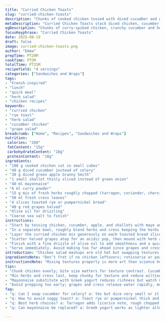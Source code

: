 ```yaml
---
title: "Curried Chicken Toasts"
slug: "curried-chicken-toasts"
description: "Chunks of cooked chicken tossed with diced cucumber and green apple, spiked with curry powder, wrapped in fresh herbs and cress on toasted rye bread. A crunchy, tangy contrast of sweet and herbaceous bites with a drizzle of olive oil and a sprinkle of coarse sea salt. An easy lunch with subtle twists replacing celery with crisp cucumber and ribbons of tarragon in place of mint. Adjusted timings reflect the fresh texture balance and herb intensity for a more vibrant taste experience."
metaDescription: "Curried Chicken Toasts stack diced chicken, cucumber, apple, herbs and curry on toasted rye with grapes and olive oil drizzle for a sharp-crisp lunch twist."
ogDescription: "Chunks of curry-spiked chicken, crunchy cucumber and herbs layered on rye toast with grapes, olive oil, and sea salt. Fresh texture with tart bursts."
focusKeyphrase: "Curried Chicken Toasts"
date: 2025-08-19
draft: false
image: curried-chicken-toasts.png
author: "Emma"
prepTime: PT20M
cookTime: PT5M
totalTime: PT25M
recipeYield: "4 servings"
categories: ["Sandwiches and Wraps"]
tags:
- "French-inspired"
- "lunch"
- "quick meal"
- "herb salad"
- "chicken recipes"
keywords:
- "curried chicken"
- "rye toast"
- "herb salad"
- "cucumber chicken"
- "grape salad"
breadcrumb: ["Home", "Recipes", "Sandwiches and Wraps"]
nutrition: 
 calories: "260"
 fatContent: "15g"
 carbohydrateContent: "18g"
 proteinContent: "18g"
ingredients:
- "180 g cooked chicken cut in small cubes"
- "40 g diced cucumber instead of celery"
- "30 g diced green apple Granny Smith"
- "1 small shallot thinly sliced instead of green onion"
- "40 ml mayonnaise"
- "6 ml curry powder"
- "15 g mix of fresh herbs roughly chopped (tarragon, coriander, chervil)"
- "50 ml fresh cress leaves"
- "4 slices toasted rye or pumpernickel bread"
- "40 g red grapes halved"
- "Olive oil for drizzling"
- "Coarse sea salt to finish"
instructions:
- "Start by tossing chicken, cucumber, apple, and shallots with mayo and curry powder in a bowl. Salt and pepper lightly to coax out a subtle zing without overpowering."
- "In a separate bowl, roughly blend herbs and cress keeping the herbs chunky to avoid wilting too fast."
- "Layer the curried chicken mix generously on each toasted bread slice. Use rye; its chew counters soft salad well."
- "Scatter halved grapes atop for an acidic pop, then mound with herb and cress blend."
- "Finish with a fine drizzle of olive oil to add smoothness and a quick flick of coarse salt to punch through the mildness."
- "Serve immediately. Avoid making too far ahead since grapes and cress release water, which mushes the bread. If prepping, toast bread last minute or keep separate until ready."
introduction: "Chicken salad mashups are old hat but swapping textures and herb combos keeps it interesting. Gone is the celery crunch, replaced by refreshing cucumber that doesn’t steal the show. Picked tarragon adds a nuanced licorice hint which I like over mint sometimes. Curry powder needs balance — not too spicy — just enough warmth to wake up dormant flavors. Toast should be dark and dense for resistance; multigrain can go soggy fast when crowned with juicy fruits. Grapes on chicken salad sound crazy but their burst offsets rich mayo and curry. Olive oil finishes it, not butter. Tested this several times with different breads. Rye wins every time."
ingredientsNote: "Don’t fret if no chicken leftovers; rotisserie or poached chicken breast works fine. Swap cucumber back to celery if preferred for crunch, but keep it diced small to avoid moisture overload. Tarragon can be tough if too big; chop coarsely but not into threads or it gets bitter. Mayonnaise can be replaced by Greek yogurt for a lighter option but keep an eye on moisture balance. Curry powder quality—fresher the better. Check for potency. Use fresh grapes for bite and avoid canned or frozen as they drown salad. Bread choice is crucial; dense rye or pumpernickel is best as it holds toppings without sogging. Toast slices till crisp but not blackened. Olive oil drizzle is optional but adds a nice finish and mouthfeel. Salt is key—use flaky sea salt to punctuate otherwise subtle flavors."
instructionsNote: "Mixing textures properly is more art than science here. The goal: balance moisture, crunch, and herb freshness. Don’t overdo mayo; it’ll weigh salad down. Toss gently to keep chunks intact. Prepare herbs last so they stay vibrant and don’t wilt against mayo. Toast bread just before serving to keep crust firm. Let mayo mixture rest a couple minutes to meld curry flavor but not long or apple goes soggy. Keep grapes whole or halved just before assembly for fresh bursts. Olive oil drizzle comes at end; too early and herbs get greasy. Salt at very end as it can draw out water. Serve ASAP or keep components separate as assembly close to eating time makes all difference. Clean knife cuts prevent mushed bread when slicing. A quick pat dry on cucumber helps manage watery texture if your variety is overly moist."
tips:
- "Chunk chicken evenly; bite size matters for texture contrast. Cucumber diced fine replaces celery crunch without sogginess if patted dry. Double-check moisture level. Herbs chopped chunky - not threads - keep freshness longer and prevent bitterness from tarragon breaking down. Mayonnaise quantity critical; overdo and mixture collapses, weighing down toast and losing bite. Fresh curry powder best, not stale or too strong powder ruins subtle balance with fruits and herbs. Toss gently, don’t pulverize ingredients or flavors dull fast, especially apple and cucumber. Toast bread last, rye or pumpernickel, crisp but not blackened, holds toppings and offsets sweet moistness well."
- "Mix herbs and cress last, keep chunky for texture and reduce wilting risk. Green salad leaves wilt fast with mayo mix. Assembly order important: layers of chicken mix first, grapes after, herbs top, finishing drizzle olive oil, then flaky sea salt last. Salt too early pulls water and mushes bread. Grapes halved for burst without over-moisture. Prep grapes right before serving, else juice seeps out. Rest curried chicken mix briefly before assembly - meld flavors but short wait only; apple softens too fast. Knife must be sharp for cutting to prevent squishing bread slices when serving. Dry cucumber variety helps control salad watery texture."
- "Mayonnaise substitute with Greek yogurt reduces richness but watch moisture carefully. Chicken source flexible; leftover roasted or poached breast works fine. Celery swap back works for crunch but dice small or it overwhelms salad moisture. Tarragon tough when finely shredded; rough chop avoids bitterness. Olive oil drizzle optional but adds mouthfeel and finishes with mild fruitiness; add sparingly to avoid greasy feel. Adjust curry powder to balance warmth; too spicy dominates. Toast type crucial; soft bread soaks fast, ruins crunch contrast. Rye or pumpernickel firm enough, absorb but hold up well under moist topping. Sea salt flaked or coarse preferred; fine salt clumps and dissolves too quickly."
- "Avoid prepping too early; grapes and cress release water rapidly, mush bread. If prepping in advance, keep toasted bread separate or toast last minute. Mixing order and timing impact final crunch—wait too long, soggy mess. Gently toss ingredients; aggressive mixing damages apple and cucumber chunks, loses sharpness in bite. Herb freshness critical; wilted herbs dull aroma and flavor balance. Use sharp knife to cut assembled toasts - cleaner slices avoid squashed bread and runaway topping. Olive oil drizzle close to serving ensures fresh sheen, if early, herbs may turn greasy looking. Adjust seasoning lightly at end, salt particularly, to keep flavors bright."
faq:
- "q: Can I swap cucumber for celery? a: Yes but dice very small or it overwhelms moisture balance. Celery crunch more fibrous and tougher. Adjust mayo qty less if celery crispiness too strong. Both give crunch but cucumber smoother, lighter. Dry cucumber pat helps reduce wetness. Timing wise cucumber holds better after mixing than celery which softens faster. Watch liquid content regardless."
- "q: How to avoid soggy toast? a: Toast rye or pumpernickel thick and crisp. Add toppings just before serving. Keep grapes whole or halved only at last to prevent juice leakage. Avoid prepping curried chicken mix too early, rest briefly only. If prepping, store toasted bread separate, toast fresh, or keep dry and assemble at last minute. Sharp knife for cutting to avoid squashing. Salt topping last; salt pulls water out and speeds sogginess if added early."
- "q: Best herb choices? a: Tarragon adds licorice note, rough chopped to avoid bitter threads. Coriander and chervil soften herb blend, add complexity. Avoid mint here; changes profile and softens crispness. Fresh herbs last longer if chopped chunky, blend last minute to avoid wilting with mayo. Dry or old herbs lose punch. Fresh cress provides peppery crunch if stored cool, moist but not wet. Can swap herbs but watch impact on overall salad balance and bitterness."
- "q: Can mayonnaise be replaced? a: Greek yogurt works as lighter alternative but watch moisture ratio; yogurt more watery. Mayonnaise richer, binds better. With yogurt, reduce cucumber juice or pat dry well, prep herbs last to prevent early wilting. Add curry powder carefully - yogurt tang can make spice more pronounced. Emulsification less stable so mix gently. If neither available, a mild sour cream or soft cheese can work but texture shifts. Adjust salt last as dairy variants can mute seasoning."

---
```

